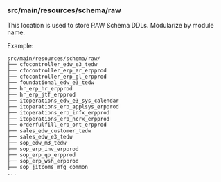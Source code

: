 ### src/main/resources/schema/raw

This location is used to store RAW Schema DDLs. Modularize by module name.

Example:
```
src/main/resources/schema/raw/
├── cfocontroller_edw_e3_tedw
├── cfocontroller_erp_ar_erpprod
├── cfocontroller_erp_gl_erpprod
├── foundational_edw_e3_tedw
├── hr_erp_hr_erpprod
├── hr_erp_jtf_erpprod
├── itoperations_edw_e3_sys_calendar
├── itoperations_erp_applsys_erpprod
├── itoperations_erp_infx_erpprod
├── itoperations_erp_ncrx_erpprod
├── orderfulfill_erp_ont_erpprod
├── sales_edw_customer_tedw
├── sales_edw_e3_tedw
├── sop_edw_m3_tedw
├── sop_erp_inv_erpprod
├── sop_erp_qp_erpprod
├── sop_erp_wsh_erpprod
├── sop_jitcoms_mfg_common
...
```